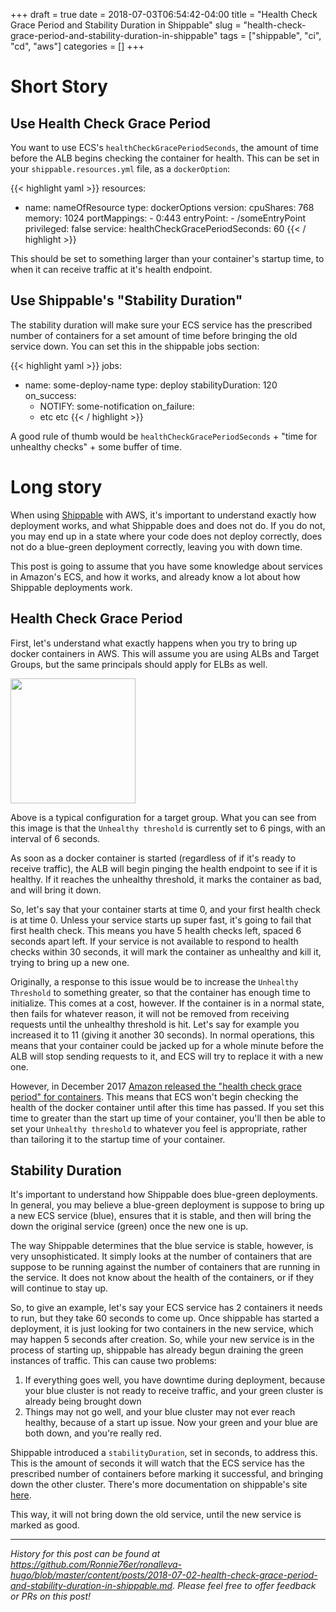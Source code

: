 +++ 
draft = true
date = 2018-07-03T06:54:42-04:00
title = "Health Check Grace Period and Stability Duration in Shippable"
slug = "health-check-grace-period-and-stability-duration-in-shippable" 
tags = ["shippable", "ci", "cd", "aws"]
categories = []
+++

# Short Story

## Use Health Check Grace Period

You want to use ECS's `healthCheckGracePeriodSeconds`, the amount of time before the ALB begins checking the container for health. This can be set in your `shippable.resources.yml` file, as a `dockerOption`:

{{< highlight yaml >}}
resources:
  - name: nameOfResource
    type: dockerOptions
    version:
      cpuShares: 768
      memory: 1024
      portMappings:
        - 0:443
      entryPoint:
        - /someEntryPoint
      privileged: false
      service:
        healthCheckGracePeriodSeconds: 60
{{< / highlight >}}

This should be set to something larger than your container's startup time, to when it can receive traffic at it's health endpoint.

## Use Shippable's "Stability Duration"

The stability duration will make sure your ECS service has the prescribed number of containers for a set amount of time before bringing the old service down. You can set this in the shippable jobs section:

{{< highlight yaml >}}
jobs:
  - name: some-deploy-name
    type: deploy
    stabilityDuration: 120
    on_success:
      - NOTIFY: some-notification
    on_failure:
      - etc etc
{{< / highlight >}}

A good rule of thumb would be `healthCheckGracePeriodSeconds` + "time for unhealthy checks" + some buffer of time.

# Long story

When using [Shippable](https://shippable.com) with AWS, it's important to understand exactly how deployment works, and what Shippable does and does not do. If you do not, you may end up in a state where your code does not deploy correctly, does not do a blue-green deployment correctly, leaving you with down time.

This post is going to assume that you have some knowledge about services in Amazon's ECS, and how it works, and already know a lot about how Shippable deployments work.

## Health Check Grace Period

First, let's understand what exactly happens when you try to bring up docker containers in AWS. This will assume you are using ALBs and Target Groups, but the same principals should apply for ELBs as well.

<img src="/images/bypost/health-check-grace-period-and-stability-duration-in-shippable/health-check-example.png" height="200">

Above is a typical configuration for a target group. What you can see from this image is that the `Unhealthy threshold` is currently set to 6 pings, with an interval of 6 seconds. 

As soon as a docker container is started (regardless of if it's ready to receive traffic), the ALB will begin pinging the health endpoint to see if it is healthy. If it reaches the unhealthy threshold, it marks the container as bad, and will bring it down. 

So, let's say that your container starts at time 0, and your first health check is at time 0. Unless your service starts up super fast, it's going to fail that first health check. This means you have 5 health checks left, spaced 6 seconds apart left. If your service is not available to respond to health checks within 30 seconds, it will mark the container as unhealthy and kill it, trying to bring up a new one.

Originally, a response to this issue would be to increase the `Unhealthy Threshold` to something greater, so that the container has enough time to initialize. This comes at a cost, however. If the container is in a normal state, then fails for whatever reason, it will not be removed from receiving requests until the unhealthy threshold is hit. Let's say for example you increased it to 11 (giving it another 30 seconds). In normal operations, this means that your container could be jacked up for a whole minute before the ALB will stop sending requests to it, and ECS will try to replace it with a new one.

However, in December 2017 [Amazon released the "health check grace period" for containers](https://aws.amazon.com/about-aws/whats-new/2017/12/amazon-ecs-adds-elb-health-check-grace-period/). This means that ECS won't begin checking the health of the docker container until after this time has passed. If you set this time to greater than the start up time of your container, you'll then be able to set your `Unhealthy threshold` to whatever you feel is appropriate, rather than tailoring it to the startup time of your container.

## Stability Duration

It's important to understand how Shippable does blue-green deployments. In general, you may believe a blue-green deployment is suppose to bring up a new ECS service (blue), ensures that it is stable, and then will bring the down the original service (green) once the new one is up.

The way Shippable determines that the blue service is stable, however, is very unsophisticated. It simply looks at the number of containers that are suppose to be running against the number of containers that are running in the service. It does not know about the health of the containers, or if they will continue to stay up.

So, to give an example, let's say your ECS service has 2 containers it needs to run, but they take 60 seconds to come up. Once shippable has started a deployment, it is just looking for two containers in the new service, which may happen 5 seconds after creation. So, while your new service is in the process of starting up, shippable has already begun draining the green instances of traffic. This can cause two problems:

1. If everything goes well, you have downtime during deployment, because your blue cluster is not ready to receive traffic, and your green cluster is already being brought down
2. Things may not go well, and your blue cluster may not ever reach healthy, because of a start up issue. Now your green and your blue are both down, and you're really red.

Shippable introduced a `stabilityDuration`, set in seconds, to address this. This is the amount of seconds it will watch that the ECS service has the prescribed number of containers before marking it successful, and bringing down the other cluster. There's more documentation on shippable's site [here](http://docs.shippable.com/deploy/deployment-method-blue-green/#validating-the-health-of-an-blue-green-deployment). 

This way, it will not bring down the old service, until the new service is marked as good.

---

_History for this post can be found at https://github.com/Ronnie76er/ronalleva-hugo/blob/master/content/posts/2018-07-02-health-check-grace-period-and-stability-duration-in-shippable.md. Please feel free to offer feedback or PRs on this post!_


